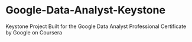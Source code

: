 # Google-Data-Analyst-Keystone
Keystone Project Built for the Google Data Analyst Professional Certificate by Google on Coursera
